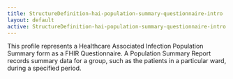 ```yaml
---
title: StructureDefinition-hai-population-summary-questionnaire-intro
layout: default
active: StructureDefinition-hai-population-summary-questionnaire-intro
---
```


This profile represents a Healthcare Associated Infection Population Summary form as a FHIR Questionnaire. A Population Summary Report records summary data for a group, such as the patients in a particular ward, during a specified period.